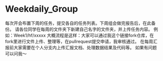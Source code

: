 # Weekdaily_Group
每次开会布置下周的任务，提交各自的任务列表。下周组会做完报告后，在此备份。
请各位同学在每周的文件夹下新建自己名字的文件夹，并上传任务内容。
例如：Week1/hf/xxxxx
大概流程是这样：大家可以通过我这个链接fork仓库，在fork里进行文件上传、整理等，在pullrequest提交申请，我审核通过。
在每周汇报前大家需要在个人分支内上传汇报文档、处理数据结果及代码等。
如果有问题可以问我～
